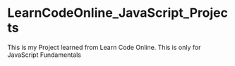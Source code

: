# LearnCodeOnline_JavaScript_Projects
This is my Project learned from Learn Code Online. This is only for JavaScript Fundamentals
